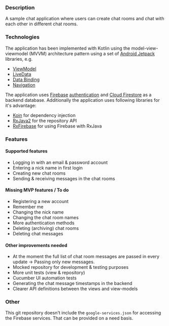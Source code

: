 ### Description
A sample chat application where users can create chat rooms and chat with each other in different chat rooms.

### Technologies
The application has been implemented with Kotlin using the model-view-viewmodel (MVVM) architecture pattern using a set of [Android Jetpack](https://developer.android.com/jetpack/docs/guide) libraries, e.g.
- [ViewModel](https://developer.android.com/topic/libraries/architecture/viewmodel)
- [LiveData](https://developer.android.com/topic/libraries/architecture/livedata)
- [Data Binding](https://developer.android.com/topic/libraries/data-binding)
- [Navigation](https://developer.android.com/topic/libraries/architecture/navigation)

The application uses [Firebase](https://firebase.google.com/) [authentication](https://firebase.google.com/docs/auth) and [Cloud Firestore](https://firebase.google.com/docs/firestore) as a backend database.
Additionally the application uses following libraries for it's advantage:
- [Koin](https://insert-koin.io/) for dependency injection
- [RxJava2](https://github.com/ReactiveX/RxJava/tree/2.x) for the repository API
- [RxFirebase](https://github.com/FrangSierra/RxFirebase) for using Firebase with RxJava

### Features
#### Supported features
- Logging in with an email & password account
- Entering a nick name in first login
- Creating new chat rooms
- Sending & receiving messages in the chat rooms

#### Missing MVP features / To do
- Registering a new account
- Remember me
- Changing the nick name
- Changing the chat room names
- More authentication methods
- Deleting (archiving) chat rooms
- Deleting chat messages

#### Other improvements needed
- At the moment the full list of chat room messages are passed in every update -> Passing only new messages.
- Mocked repository for development & testing purposes
- More unit tests (view & repository)
- Cucumber UI automation tests
- Generating the chat message timestamps in the backend
- Clearer API definitions between the views and view-models

### Other
This git repository doesn't include the `google-services.json` for accessing the Firebase services. That can be provided on a need basis.


